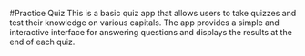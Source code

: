#Practice Quiz
This is a basic quiz app that allows users to take quizzes and test their knowledge on various capitals. The app provides a simple and interactive interface for answering questions and displays the results at the end of each quiz.